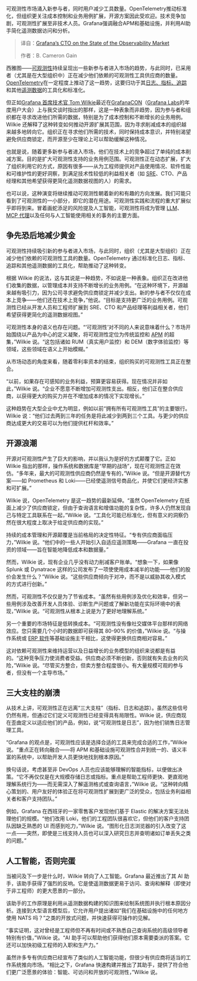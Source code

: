 <!--
title: Grafana CTO 论可观测性市场
cover: https://cdn.thenewstack.io/media/2025/06/0f9bdda2-mostafa-meraji-cuxf-fcfwl4-unsplash.jpg
summary: 可观测性市场涌入新参与者，同时用户减少工具数量。OpenTelemetry推动标准化，但组织更关注成本控制和业务用例扩展，开源方案因此受欢迎。技术竞争加剧，可观测性扩展至非技术人员。Grafana强调融合APM和基础设施，并利用AI助手简化遥测数据访问和分析。
-->

可观测性市场涌入新参与者，同时用户减少工具数量。OpenTelemetry推动标准化，但组织更关注成本控制和业务用例扩展，开源方案因此受欢迎。技术竞争加剧，可观测性扩展至非技术人员。Grafana强调融合APM和基础设施，并利用AI助手简化遥测数据访问和分析。

> 译自：[Grafana’s CTO on the State of the Observability Market](https://thenewstack.io/grafanas-cto-on-the-state-of-the-observability-market/)
> 
> 作者：B. Cameron Gain

西雅图——[可观测性](https://thenewstack.io/observability/)持续呈现出一些新参与者进入市场的趋势，与此同时，已采用者（尤其是在大型组织中）正在减少他们依赖的可观测性工具供应商的数量。[OpenTelemetry](https://thenewstack.io/what-is-opentelemetry/)在一定程度上推动了这一趋势，这要归功于其[日志、指标、追踪](https://thenewstack.io/observability-2-0-or-just-logs-all-over-again/)和其他[遥测数据](https://thenewstack.io/from-chaos-to-clarity-master-the-first-mile-of-observability/)的工具化和标准化。

但正如[Grafana 首席技术官 Tom Wilkie](https://uk.linkedin.com/in/tomwilkie)最近在[GrafanaCON](https://grafana.com/events/grafanacon/)（[Grafana Labs](https://thenewstack.io/grafanas-ebpf-beyla-future-hinges-on-opentelemetry/)的年度用户大会）上与我交谈时指出的那样，这是一种表象而非趋势，因为参与者和组织都在寻求改进他们所需的数据，特别是为了成本控制和不断增长的业务用例。Wilkie 还解释了这种转变如何推动开源扩展其范围，因为寻求削减成本的组织越来越多地转向它。组织正在寻求他们所需的技术，同时保持成本意识，并特别渴望避免供应商锁定，而开源至少在理论上可以帮助缓解这种情况。

也就是说，随着更多新参与者进入市场，他们在技术上的竞争超过了单纯的成本削减方案。目的是扩大可观测性支持的业务用例范围。可观测性正在动态扩展，扩大了组织利用它的方式，原因有很多——从为工程师提供对产品使用情况、软件性能和可维护性的更好洞察，到满足技术性较低的利益相关者（如 [SRE](https://thenewstack.io/interrogate-your-software-with-ai-the-future-for-sres/)、CTO、产品经理和其他希望获得更简化遥测数据视图的人）的需求。

也可以说，这种演变将继续推动可观测性朝着新的和有趣的方向发展。我们可能只看到了可观测性的一小部分，即它的潜在用途。可观测性实践和流程的重大扩展似乎即将到来。冒着画蛇添足的风险提及人工智能，可观测性将成为管理 [LLM](https://thenewstack.io/llm/)、[MCP 代理](https://thenewstack.io/mcp-the-missing-link-between-ai-agents-and-apis/)以及任何与人工智能使用相关的事务的主要方面。

## 争先恐后地减少黄金

可观测性持续吸引新的参与者进入市场，与此同时，组织（尤其是大型组织）正在减少他们依赖的可观测性工具的数量。OpenTelemetry 通过标准化日志、指标、追踪和其他遥测数据的工具化，帮助推动了这种转变。

根据 Wilkie 的说法，这与其说是一种趋势，不如说是一种表象。组织正在改进他们收集的数据，以管理成本并支持不断增长的业务用例。“在这种环境下，开源越来越有吸引力，因为公司寻求避免供应商锁定并减少支出。新的参与者不仅仅在成本上竞争——他们还在技术上竞争，”他说。“目标是支持更广泛的业务用例。可观测性已经从开发人员和工程师扩展到 SRE、CTO 和产品经理等利益相关者，他们希望获得更简化的遥测数据视图。”

可观测性本身的语义也存在问题。“‘可观测性’对不同的人来说意味着什么？市场开始围绕以产品为中心的定义凝聚，将可观测性定位为传统监控和 [APM](https://thenewstack.io/the-impact-of-containerization-on-apm-strategies/) 的超集，”Wilkie 说。“这包括诸如 RUM（真实用户监控）和 DEM（数字体验监控）等领域，这些领域在语义上开始模糊。”

从市场动态的角度来看，随着零利率资本的结束，组织购买的可观测性工具正在整合。

“以前，如果存在可感知的业务利益，预算更容易获得。现在情况并非如此，”Wilkie 说。“企业不愿意不断增加可观测性支出。相反，他们正在整合供应商，以获得更大的购买力并在不增加成本的情况下实现增长。”

这种趋势在大型企业中尤为明显，例如以前“拥有所有可观测性工具”的主要银行。Wilkie 说：“他们过去两到三年的任务是将此减少到两到三个工具。与更少的供应商达成更大的交易可以为他们提供杠杆和效率。”

## 开源浪潮

开源对可观测性产生了巨大的影响，并以我认为是好的方式颠覆了它。正如 Wilkie 指出的那样，操作系统和数据库是“早期的战场”，现在可观测性正在效仿。“多年来，最大的可观测性供应商仍然是专有的，”Wilkie 说。“但是开源替代方案——如 Prometheus 和 Loki——已经使遥测信号商品化，并使它们更经济实惠和可扩展。”

Wilkie 说，OpenTelemetry 是这一趋势的最新延伸。“虽然 OpenTelemetry 在纸面上减少了供应商锁定，但由于查询语言和增值功能的复杂性，许多人仍然发现自己与特定工具联系在一起，”Wilkie 说。“工具化可能已标准化，但有意义的洞察仍然在很大程度上取决于给定供应商的实现。”

持续的成本管理和开源颠覆是当前格局的决定性特征。“专有供应商面临压力，”Wilkie 说。“他们中的一些人开始引入自适应遥测策略——Grafana 一直在投资的领域——旨在智能地降低成本和数据量。”

然而，Wilkie 说，现有企业几乎没有动力削减客户账单。“想象一下，如果像 Splunk 或 Dynatrace 这样的公司发布了一项使使用成本减半的功能——他们的股价会发生什么？”Wilkie 说。“这些供应商倾向于对冲，而不是以威胁其收入模式的方式进行创新。”

然而，可观测性不仅仅是为了节省成本。“虽然有些用例涉及优化和效率，但另一些用例涉及改善开发人员体验、诊断生产问题或了解新功能在实际环境中的表现，”Wilkie 说。“可观测性从根本上说是为了更好地理解系统。”

另一个重要的市场特征是低转换成本。“可观测性没有像社交媒体平台那样的网络效应。您只需要几个小时的数据即可获得其 80-90% 的价值，”Wilkie 说。“与操作系统或 [ERP 软件](https://thenewstack.io/sap-simplifies-erp-data-access-for-developers/)等基础设施主干相比，这使得更换供应商相对容易。”

这对依赖可观测性来维持运营以及日益增长的业务模型的组织来说都是有益的。“这种竞争压力使消费者受益。供应商必须不断创新，否则就有失去业务的风险，”Wilkie 说。“尽管买方整合，但卖方整合程度很小。有大量规模可观的参与者，但没有一个主导市场。”

## 三大支柱的崩溃

从技术上讲，可观测性正在远离“三大支柱”（指标、日志和追踪）。虽然这些信号仍然有用，但通过它们定义可观测性已经变得具有局限性。Wilkie 说，供应商现在歪曲定义以适应他们的产品，例如，说“可观测性是日志”，因为他们销售日志管理工具。

“Grafana 的观点是，可观测性应该是选择合适的工具来完成合适的工作，”Wilkie 说。“重点正在转向融合——将 APM 和基础设施可观测性合并到统一的、语义丰富的系统中，以帮助开发人员更快地找到根本原因。”

换句话说，考虑甚至非 DevOps 人员也应该能够理解的智能指标，以便做出决策。“它不再仅仅是在大规模存储日志或指标。重点是帮助工程师更快、更直观地理解系统行为——而无需深入了解遥测格式或查询语言，”Wilkie 说。“这种转向精心策划的、用户友好的体验正在将可观测性扩展到更广泛的受众，包括业务利益相关者和客户支持团队。”

例如，Grafana 在西班牙的一家零售客户发现他们基于 Elastic 的解决方案无法处理他们的规模。“他们改用 Loki，他们的工程团队很喜欢它，但他们的客户支持团队因缺乏熟悉的 UI 而感到吃力，”Wilkie 说。“图形化日志浏览器的引入改变了这一点——突然，即使是三线支持人员也可以深入研究日志并查明诸如订单丢失之类的问题。”

## 人工智能，否则完蛋

当被问及下一步是什么时，Wilkie 转向了人工智能。Grafana 最近推出了其 AI 助手，该助手获得了强烈的反响。它是使遥测数据更易于访问、查询和解释（即使对于非工程师）的更大愿景的一部分。

该助手的工作原理是利用从遥测数据构建的知识图来绘制系统图并执行根本原因分析。连接到大型语言模型后，它允许用户提出诸如“我们在基础设施中的任何地方使用 NATS 吗？”之类的开放式问题，并快速获得可操作的见解。

“事实证明，这对曾经是工程师但不再有时间或不熟悉自己查询系统的高级领导者特别有价值，”Wilkie 说。“AI 助手可以帮助他们获得他们原本需要委派的答案。它还可以加快初级工程师的入职和生产力。”

虽然许多专有供应商已经宣布了类似的人工智能功能，但很少有供应商将适当的工作系统推向市场。“相比之下，Grafana 快速构建并推出了其助手，提供了符合他们更广泛愿景的体验：智能、可访问和开放的可观测性，”Wilkie 说。